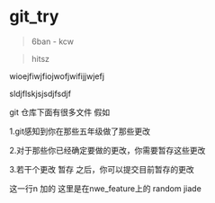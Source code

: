 # git_try

> 6ban - kcw

> hitsz

wioejfiwjfiojwofjwifijjwjefj

sldjflskjsjsdjfsdjf

git 仓库下面有很多文件 假如

1.git感知到你在那些五年级做了那些更改

2.对于那些你已经确定要做的更改，你需要暂存这些更改

3.若干个更改 暂存 之后，你可以提交目前暂存的更改







这一行n 加的
这里是在nwe_feature上的
random jiade 
